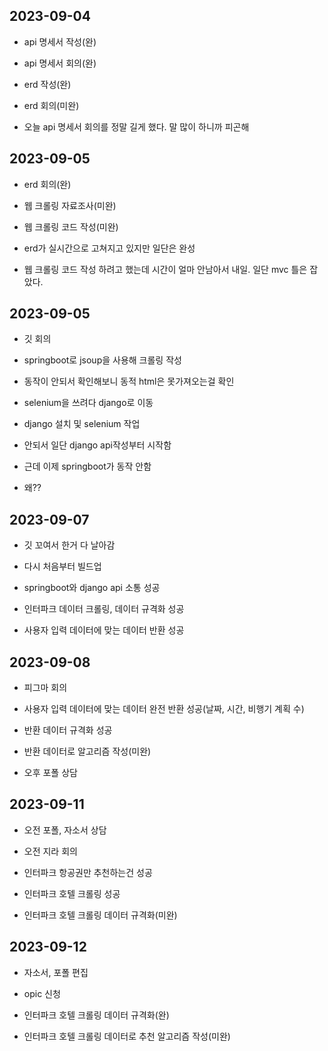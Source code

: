 ## 2023-09-04
- api 명세서 작성(완)

- api 명세서 회의(완)

- erd 작성(완)

- erd 회의(미완)

- 오늘 api 명세서 회의를 정말 길게 했다. 말 많이 하니까 피곤해

## 2023-09-05
- erd 회의(완)

- 웹 크롤링 자료조사(미완)

- 웹 크롤링 코드 작성(미완)

- erd가 실시간으로 고쳐지고 있지만 일단은 완성

- 웹 크롤링 코드 작성 하려고 했는데 시간이 얼마 안남아서 내일. 일단 mvc 틀은 잡았다.

## 2023-09-05
- 깃 회의

- springboot로 jsoup을 사용해 크롤링 작성

- 동작이 안되서 확인해보니 동적 html은 못가져오는걸 확인

- selenium을 쓰려다 django로 이동

- django 설치 및 selenium 작업

- 안되서 일단 django api작성부터 시작함

- 근데 이제 springboot가 동작 안함

- 왜??

## 2023-09-07
- 깃 꼬여서 한거 다 날아감

- 다시 처음부터 빌드업

- springboot와 django api 소통 성공

- 인터파크 데이터 크롤링, 데이터 규격화 성공

- 사용자 입력 데이터에 맞는 데이터 반환 성공

## 2023-09-08
- 피그마 회의

- 사용자 입력 데이터에 맞는 데이터 완전 반환 성공(날짜, 시간, 비행기 계획 수)

- 반환 데이터 규격화 성공

- 반환 데이터로 알고리즘 작성(미완)

- 오후 포폴 상담


## 2023-09-11
- 오전 포폴, 자소서 상담

- 오전 지라 회의

- 인터파크 항공권만 추천하는건 성공

- 인터파크 호텔 크롤링 성공

- 인터파크 호텔 크롤링 데이터 규격화(미완)

## 2023-09-12
- 자소서, 포폴 편집

- opic 신청

- 인터파크 호텔 크롤링 데이터 규격화(완)

- 인터파크 호텔 크롤링 데이터로 추천 알고리즘 작성(미완)